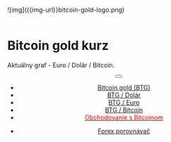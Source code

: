 <div class="jumbotron" markdown="1">

<br>
<br>
![img]({{img-url}}bitcoin-gold-logo.png)
<br>
<br>

# Bitcoin gold kurz

Aktuálny graf - Euro / Dolár / Bitcoin.


</div>
<header class="navbar navbar-static-top navbar-inverse navbar-sticky" id="top" role="banner">
  <div class="container">
    <div class="navbar-header">
      <button class="navbar-toggle collapsed" type="button" data-toggle="collapse" data-target=".navbar-collapse">
        <span class="icon-bar"></span>
        <span class="icon-bar"></span>
        <span class="icon-bar"></span>
      </button>
    </div>
    <nav class="navbar-collapse collapse" role="navigation" style="height: 1px;" id="scrollpsy">
      <ul class="nav navbar-nav">
        <li class="active">
          <a href="#top"> <span class="hidden-sm">Bitcoin gold</span> (BTG)</a>
        </li>
        <li>
          <a href="#section-1">BTG / Dolár</a>
        </li>
        <li>
          <a href="#section-2">BTG / Euro</a>
        </li>
        <li>
          <a href="#section-3">BTG / Bitcoin</a>
        </li>
          <li>
          <a href="http://blog.forexsrovnavac.cz/btcmacz"><span style="color: red;">Obchodovanie s Bitcoinom</span></a>
        </li>
        </ul>
      <ul class="nav navbar-nav navbar-right">
        <li>
          <a href="{{url}}">Forex <i class="fa fa-bar-chart-o"></i> porovnávač</a>
          </ul>
        </li>
      </ul>
    </nav>
  </div>
</header>